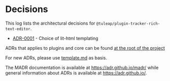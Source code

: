 # Decisions

This log lists the architectural decisions for `@tuleap/plugin-tracker-rich-text-editor`.

* [ADR-0001](0001-choice-of-lit-html-templating.md) - Choice of lit-html templating

ADRs that applies to plugins and core can be found [at the root of the project](../../../../../../../docs/decisions/README.md)

For new ADRs, please use [template.md](../../../../../../../docs/decisions/template.md) as basis.

The MADR documentation is available at <https://adr.github.io/madr/> while general information about ADRs is available at <https://adr.github.io/>.
